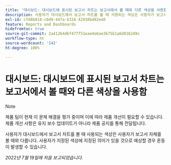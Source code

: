 ```yaml
---
title: '대시보드: 대시보드에 표시된 보고서 차트는 보고서에서 볼 때와 다른 색상을 사용함'
description: 사용자가 대시보드에서 보고서 차트를 볼 때 사용되는 색상은 사용자가 보고서 자체를 볼 때와 다릅니다. 사용자가 지정된 색상에 지정된 의미가 있을 것으로 예상할 경우 혼동이 발생할 수 있습니다.
exl-id: cfd8b018-c0d9-447a-b318-42938bd82edd
feature: Reports and Dashboards
hidefromtoc: true
source-git-commit: 2a41264d6f477f51eaeda6ae3675b1a6d816249c
workflow-type: ht
source-wordcount: '142'
ht-degree: 100%

---
```


# 대시보드: 대시보드에 표시된 보고서 차트는 보고서에서 볼 때와 다른 색상을 사용함

<!--Converted to story-->

>[!NOTE]
>
>제품 팀이 현재 이 문제 해결을 평가 중이며 이에 따라 제품 개선이 필요할 수 있습니다. 제품 개선 사항은 유지 보수 업데이트가 아니라 제품 공지를 통해 전달됩니다.

사용자가 대시보드에서 보고서 차트를 볼 때 사용되는 색상은 사용자가 보고서 자체를 볼 때와 다릅니다. 사용자가 지정된 색상에 지정된 의미가 있을 것으로 예상할 경우 혼동이 발생할 수 있습니다.

_2022년 7월 19일에 처음 보고되었습니다._
